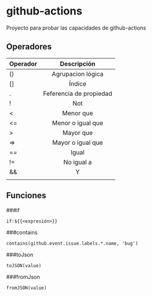 # github-actions
Proyecto para probar las capacidades de github-actions

## Operadores

| Operador  | Descripción         |
| --------- |:-------------:|
| ()        | Agrupacion lógica   |
| []        | Índice              |
| .         | Feferencia de propiedad |
| !         | Not                 |
| <         | Menor que           |
| <=        | Menor o igual que   |
| >         | Mayor que           |
| =>        | Mayor o igual que   |
| ==        | Igual               |
| !=        | No igual a          |
| &&        | Y                   |
| ||        | Or                  |

## Funciones

###if
```
if:${{<expresión>}}
```
###contains
```
contains(github.event.issue.labels.*.name, 'bug')
```

###toJson
```
toJSON(value)
```

###fromJson
```
fromJSON(value)
```
